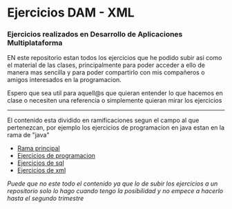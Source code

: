 # Ejercicios DAM - XML
### Ejercicios realizados en Desarrollo de Aplicaciones Multiplataforma

EN este repositorio estan todos los ejercicios que he podido subir asi como el material de las clases, principalmente para poder acceder a ello de manera mas sencilla y
para poder compartirlo con mis compañeros o amigos interesados en la programacion.

Espero que sea util para aquell@s que quieran entender lo que hacemos en clase o necesiten una referencia o simplemente quieran mirar los ejercicios

* * *

El contenido esta dividido en ramificaciones segun el campo al que pertenezcan, por ejemplo los ejercicios de programacion en java estan en la rama de "java"

+ [Rama principal](https://github.com/TheAnsuz/ejercicios)
+ [Ejercicios de programacion](https://github.com/TheAnsuz/ejercicios/tree/java)
+ [Ejercicios de sql](https://github.com/TheAnsuz/ejercicios/tree/sql)
+ [Ejercicios de xml](https://github.com/TheAnsuz/ejercicios/tree/xml)

*Puede que no este todo el contenido ya que lo de subir los ejercicios a un repositorio solo lo hago cuando tengo la posibilidad y no empece a hacerlo hasta el segundo trimestre*
